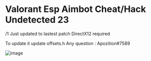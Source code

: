 # Valorant Esp Aimbot Cheat/Hack Undetected 23
/1
Just updated to lastest patch 
DirectX12 required

To update it update offsets.h
Any question : Apozition#7589




 ![image](https://user-images.githubusercontent.com/112211932/186997267-93b562dc-d6e4-4326-8e4d-1572f7533655.png)
 
